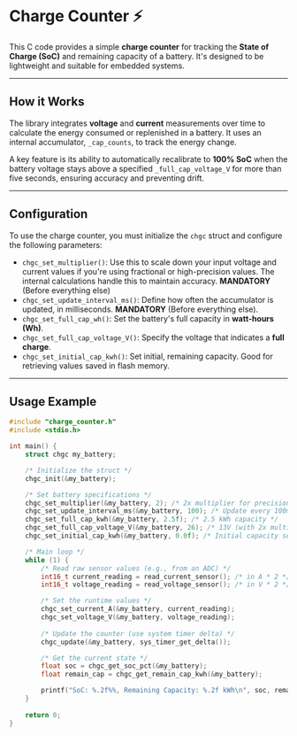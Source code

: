 # **Charge Counter** ⚡️

This C code provides a simple **charge counter** for tracking the **State of Charge (SoC)** and remaining capacity of a battery. It's designed to be lightweight and suitable for embedded systems.

-----

## **How it Works**

The library integrates **voltage** and **current** measurements over time to calculate the energy consumed or replenished in a battery. It uses an internal accumulator, `_cap_counts`, to track the energy change.

A key feature is its ability to automatically recalibrate to **100% SoC** when the battery voltage stays above a specified `_full_cap_voltage_V` for more than five seconds, ensuring accuracy and preventing drift.

-----

## **Configuration**

To use the charge counter, you must initialize the `chgc` struct and configure the following parameters:

  * `chgc_set_multiplier()`: Use this to scale down your input voltage and current values if you're using fractional or high-precision values. The internal calculations handle this to maintain accuracy. **MANDATORY** (Before everything else)
  * `chgc_set_update_interval_ms()`: Define how often the accumulator is updated, in milliseconds. **MANDATORY** (Before everything else).
  * `chgc_set_full_cap_wh()`: Set the battery's full capacity in **watt-hours (Wh)**.
  * `chgc_set_full_cap_voltage_V()`: Specify the voltage that indicates a **full charge**.
  * `chgc_set_initial_cap_kwh()`: Set initial, remaining capacity. Good for retrieving values saved in flash memory.

-----

## **Usage Example**

```c
#include "charge_counter.h"
#include <stdio.h>

int main() {
	struct chgc my_battery;

	/* Initialize the struct */
	chgc_init(&my_battery);

	/* Set battery specifications */
	chgc_set_multiplier(&my_battery, 2); /* 2x multiplier for precision */
	chgc_set_update_interval_ms(&my_battery, 100); /* Update every 100ms */
	chgc_set_full_cap_kwh(&my_battery, 2.5f); /* 2.5 kWh capacity */
	chgc_set_full_cap_voltage_V(&my_battery, 26); /* 13V (with 2x multiplier) */
	chgc_set_initial_cap_kwh(&my_battery, 0.0f); /* Initial capacity set to 0 */

	/* Main loop */
	while (1) {
		/* Read raw sensor values (e.g., from an ADC) */
		int16_t current_reading = read_current_sensor(); /* in A * 2 */
		int16_t voltage_reading = read_voltage_sensor(); /* in V * 2 */

		/* Set the runtime values */
		chgc_set_current_A(&my_battery, current_reading);
		chgc_set_voltage_V(&my_battery, voltage_reading);
        
		/* Update the counter (use system timer delta) */
		chgc_update(&my_battery, sys_timer_get_delta());

		/* Get the current state */
		float soc = chgc_get_soc_pct(&my_battery);
		float remain_cap = chgc_get_remain_cap_kwh(&my_battery);

		printf("SoC: %.2f%%, Remaining Capacity: %.2f kWh\n", soc, remain_cap);
	}
    
	return 0;
}

```
